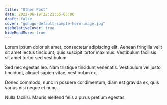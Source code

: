 ```yaml
---
title: "Other Post"
date: 2022-06-19T22:21:55-03:00
draft: false 
cover: "gohugo-default-sample-hero-image.jpg"
useRelativeCover: true
hideReadMore: true
---
```


Lorem ipsum dolor sit amet, consectetur adipiscing elit. Aenean fringilla velit sit amet lectus tincidunt, quis suscipit tortor maximus. Vestibulum facilisis sit amet tortor sed vestibulum.



Sed nec egestas leo. Nam tristique tincidunt venenatis. Vestibulum vel justo tincidunt, aliquet sapien vitae, vestibulum ex.

  Donec commodo, nunc in posuere condimentum, diam est gravida ex, quis varius nisi neque et nunc.

Nulla facilisi. Mauris eleifend felis a purus pretium egestas
